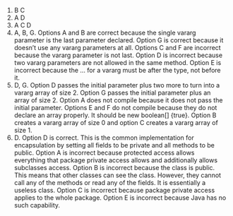 1. B C
2. A D
3. A C D
4. A, B, G. Options A and B are correct because the single vararg parameter is the last parameter declared. Option G is correct because it doesn’t use any vararg parameters at all. Options C and F are incorrect because the vararg parameter is not last. Option D is incorrect because two vararg parameters are not allowed in the same method. Option E is incorrect because the ... for a vararg must be after the type, not before it.
5. D, G. Option D passes the initial parameter plus two more to turn into a vararg array of size 2. Option G passes the initial parameter plus an array of size 2. Option A does not compile because it does not pass the initial parameter. Options E and F do not compile because they do not declare an array properly. It should be new boolean[] {true}. Option B creates a vararg array of size 0 and option C creates a vararg array of size 1.
6. D. Option D is correct. This is the common implementation for encapsulation by setting all fields to be private and all methods to be public. Option A is incorrect because protected access allows everything that package private access allows and additionally allows subclasses access. Option B is incorrect because the class is public. This means that other classes can see the class. However, they cannot call any of the methods or read any of the fields. It is essentially a useless class. Option C is incorrect because package private access applies to the whole package. Option E is incorrect because Java has no such capability.